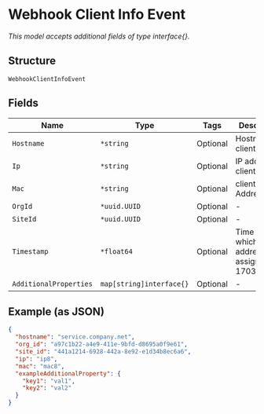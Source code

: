
# Webhook Client Info Event

*This model accepts additional fields of type interface{}.*

## Structure

`WebhookClientInfoEvent`

## Fields

| Name | Type | Tags | Description |
|  --- | --- | --- | --- |
| `Hostname` | `*string` | Optional | Hostname of client |
| `Ip` | `*string` | Optional | IP address of client |
| `Mac` | `*string` | Optional | client's MAC Address |
| `OrgId` | `*uuid.UUID` | Optional | - |
| `SiteId` | `*uuid.UUID` | Optional | - |
| `Timestamp` | `*float64` | Optional | Time at which IP address was assigned E.g. 1703003956 |
| `AdditionalProperties` | `map[string]interface{}` | Optional | - |

## Example (as JSON)

```json
{
  "hostname": "service.company.net",
  "org_id": "a97c1b22-a4e9-411e-9bfd-d8695a0f9e61",
  "site_id": "441a1214-6928-442a-8e92-e1d34b8ec6a6",
  "ip": "ip8",
  "mac": "mac8",
  "exampleAdditionalProperty": {
    "key1": "val1",
    "key2": "val2"
  }
}
```

